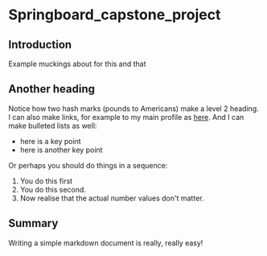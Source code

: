 # Springboard_capstone_project
## Introduction
Example muckings about for this and that

## Another heading
Notice how two hash marks (pounds to Americans) make a level 2 heading.
I can also make links, for example to my main profile as [here](https://github.com/gtmaskall).
And I can make bulleted lists as well:
* here is a key point
* here is another key point

Or perhaps you should do things in a sequence:
1. You do this first
2. You do this second.
1. Now realise that the actual number values don't matter.

## Summary
Writing a simple markdown document is really, really easy!
